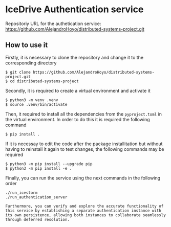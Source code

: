 # IceDrive Authentication service 
Repositoriy URL for the authetication service: https://github.com/AlejandroHoyo/distributed-systems-project.git

## How to use it
Firstly, it is necessary to clone the repository and change it to the corresponding directory
```
$ git clone https://github.com/AlejandroHoyo/distributed-systems-project.git
$ cd distributed-systems-project
```
Secondly, it is required to create a virtual environment and activate it
```
$ python3 -m venv .venv
$ source .venv/bin/activate

```
Then, it required to install all the dependencies from the `pyproject.toml` in the virtual environment. In order to do this it is required the following command

```
$ pip install .
```
If it is necessay to edit the code after the package installitation but without having to reinstall it again to test changes, the following commands may be required

```
$ python3 -m pip install --upgrade pip
$ python3 -m pip install -e .
```

Finally, you can run the service using the next commands in the following order

```
./run_icestorm
./run_authentication_server

Furthermore, you can verify and explore the accurate functionality of this service by establishing a separate authentication instance with its own persistence, allowing both instances to collaborate seamlessly through deferred resolution.